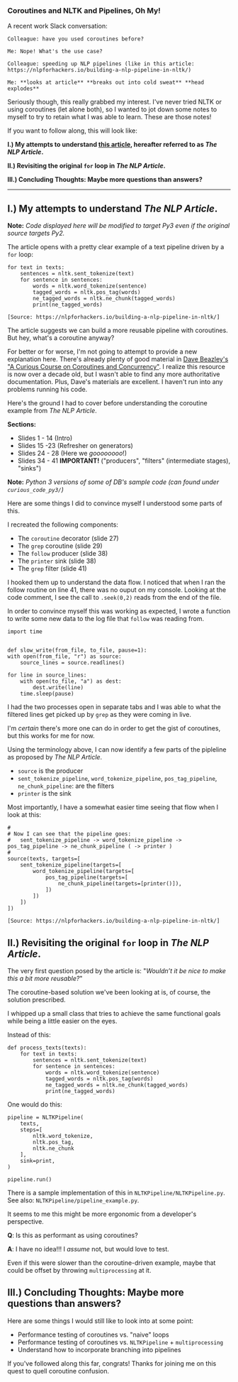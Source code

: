 ### Coroutines and NLTK and Pipelines, Oh My! ###

A recent work Slack conversation:


    Colleague: have you used coroutines before?

    Me: Nope! What's the use case?

    Colleague: speeding up NLP pipelines (like in this article: https://nlpforhackers.io/building-a-nlp-pipeline-in-nltk/)

    Me: **looks at article** **breaks out into cold sweat** **head explodes**


Seriously though, this really grabbed my interest. I've never tried NLTK or using coroutines (let alone both), so I wanted to jot down some notes to myself to try to retain what I was able to learn. These are those notes! 


If you want to follow along, this will look like:


**I.) My attempts to understand [this article](https://nlpforhackers.io/building-a-nlp-pipeline-in-nltk/), hereafter referred to as _The NLP Article_.**

**II.) Revisiting the original `for` loop in _The NLP Article_.**

**III.) Concluding Thoughts: Maybe more questions than answers?**

---

## I.) My attempts to understand _The NLP Article_. ##

**Note:** _Code displayed here will be modified to target Py3 even if the original source targets Py2._


The article opens with a pretty clear example of a text pipeline driven by a `for` loop:

    for text in texts:
        sentences = nltk.sent_tokenize(text)
        for sentence in sentences:
            words = nltk.word_tokenize(sentence)
            tagged_words = nltk.pos_tag(words)
            ne_tagged_words = nltk.ne_chunk(tagged_words)
            print(ne_tagged_words)

    [Source: https://nlpforhackers.io/building-a-nlp-pipeline-in-nltk/]

The article suggests we can build a more reusable pipeline with coroutines. But hey, what's a coroutine anyway?


For better or for worse, I'm not going to attempt to provide a new explanation here. There's already plenty of good material in [Dave Beazley's "A Curious Course on Coroutines and Concurrency"](http://www.dabeaz.com/coroutines/Coroutines.pdf). I realize this resource is now over a decade old, but I wasn't able to find any more authoritative documentation. Plus, Dave's materials are excellent. I haven't run into any problems running his code.


Here's the ground I had to cover before understanding the coroutine example from _The NLP Article_.

**Sections:**

* Slides 1 - 14     (Intro)
* Slides 15 -23     (Refresher on generators)
* Slides 24 - 28    (Here we *goooooooo*!)
* Slides 34 - 41    **IMPORTANT!** ("producers", "filters" (intermediate stages), "sinks")

**Note:** _Python 3 versions of some of DB's sample code (can found under `curious_code_py3/`)_

 
Here are some things I did to convince myself I understood some parts of this.

I recreated the following components:

* The `coroutine` decorator (slide 27)
* The `grep` coroutine (slide 29)
* The `follow` producer (slide 38)
* The `printer` sink (slide 38)
* The `grep` filter (slide 41)

I hooked them up to understand the data flow. I noticed that when I ran the follow routine on line 41, there was no ouput on my console. Looking at the code comment, I see the call to `.seek(0,2)` reads from the end of the file.

In order to convince myself this was working as expected, I wrote a function to write some new data to the log file that `follow` was reading from. 

    import time


    def slow_write(from_file, to_file, pause=1):
    with open(from_file, "r") as source:
        source_lines = source.readlines()

    for line in source_lines:
        with open(to_file, "a") as dest:
            dest.write(line)
        time.sleep(pause)


I had the two processes open in separate tabs and I was able to what the filtered lines get picked up by `grep` as they were coming in live.


I'm _certain_ there's more one can do in order to get the gist of coroutines, but this works for me for now.


Using the terminology above, I can now identify a few parts of the pipleline as proposed by _The NLP Article_.


* `source` is the producer
* `sent_tokenize_pipeline`, `word_tokenize_pipeline`, `pos_tag_pipeline`, `ne_chunk_pipeline`: are the filters
* `printer` is the sink


Most importantly, I have a somewhat easier time seeing that flow when I look at this:

    #
    # Now I can see that the pipeline goes:
    #   sent_tokenize_pipeline -> word_tokenize_pipeline -> pos_tag_pipeline -> ne_chunk_pipeline ( -> printer )
    #
    source(texts, targets=[
        sent_tokenize_pipeline(targets=[
            word_tokenize_pipeline(targets=[
                pos_tag_pipeline(targets=[
                    ne_chunk_pipeline(targets=[printer()]),
                ])
            ])
        ])
    ])

    [Source: https://nlpforhackers.io/building-a-nlp-pipeline-in-nltk/]



## II.) Revisiting the original `for` loop in _The NLP Article_. ##


The very first question posed by the article is: "_Wouldn’t it be nice to make this a bit more reusable?_"


The coroutine-based solution we've been looking at is, of course, the solution prescribed. 

I whipped up a small class that tries to achieve the same functional goals while being a little easier on the eyes.

Instead of this:

    def process_texts(texts):
        for text in texts:
            sentences = nltk.sent_tokenize(text)
            for sentence in sentences:
                words = nltk.word_tokenize(sentence)
                tagged_words = nltk.pos_tag(words)
                ne_tagged_words = nltk.ne_chunk(tagged_words)
                print(ne_tagged_words)

   
One would do this:

    pipeline = NLTKPipeline(
        texts, 
        steps=[
            nltk.word_tokenize, 
            nltk.pos_tag, 
            nltk.ne_chunk
        ],
        sink=print,
    )

    pipeline.run()


There is a sample implementation of this in `NLTKPipeline/NLTKPipeline.py`. See also: `NLTKPipeline/pipeline_example.py`.

It seems to me this might be more ergonomic from a developer's perspective.

**Q**: Is this as performant as using coroutines?

**A**: I have no idea!!! I *assume* not, but would love to test.

Even if this were slower than the coroutine-driven example, maybe that could be offset by throwing `multiprocessing` at it.


## III.) Concluding Thoughts: Maybe more questions than answers? ##



Here are some things I would still like to look into at some point:

* Performance testing of coroutines vs. "naive" loops 
* Performance testing of coroutines vs. `NLTKPipeline` + `multiprocessing`
* Understand how to incorporate branching into pipelines


If you've followed along this far, congrats! Thanks for joining me on this quest to quell coroutine confusion.

